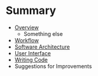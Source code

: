 # Summary

* [Overview](overview.md)
    * Something else
* [Workflow](workflow.md)
* [Software Architecture](software_architecture.md)
* [User Interface](user_interface.md)
* [Writing Code](writing_code.md)
* Suggestions for Improvements

